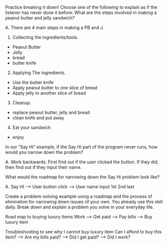 Practice breaking it down! Choose one of the following to explain as if the listener has never done it before:
What are the steps involved in making a peanut butter and jelly sandwich?

A. There are 4 main steps in making a PB and J.
1. Collecting the ingredients/tools.
  - Peanut Butter
  - Jelly
  - bread
  - butter knife
2. Applying The ingredients.
  - Use the butter knife
  - Apply peanut butter to one slice of bread
  - Apply jelly to another slice of bread
3. Cleanup.
  - replace peanut butter, jelly and bread
  - clean knife and put away
4. Eat your sandwich
  - enjoy  



In our “Say Hi” example, if the Say Hi part of the program never runs, how would you narrow down the problem?

A. Work backwards. First find out if the user clicked the button. If they did, then find out if they input their name.

What would the roadmap for narrowing down the Say Hi problem look like?

A. Say HI --> User button click --> User name input
    1st           2nd                    last

Create a problem-solving example using a roadmap and the process of elimination for narrowing down issues of your own. You already use this skill daily. Break down and explain a problem you solve in your everyday life.

Road map to buying luxury items
Work --> Get paid --> Pay bills --> Buy luxury item

Troubleshooting to see why I cannot buy luxury item
Can I afford to buy this item? --> Are my bills paid? --> Did I get paid? --> Did I work?
